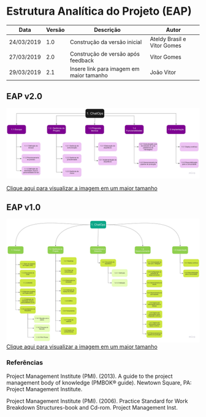 # Estrutura Analítica do Projeto (EAP)

| **Data** | **Versão** | **Descrição** | **Autor** |
| --- | --- | --- | --- |
| 24/03/2019 | 1.0 | Construção da versão inicial | Ateldy Brasil e Vítor Gomes |
| 27/03/2019 | 2.0 | Construção de versão após feedback | Vítor Gomes |
| 29/03/2019 | 2.1 | Insere link para imagem em maior tamanho | João Vitor

## EAP v2.0

![eap v2.0](../assets/img/product/eap/eap_v2.jpg)

[Clique aqui para visualizar a imagem em um maior tamanho](https://raw.githubusercontent.com/fga-eps-mds/2019.1-ADA/gh-pages/docs/img/eap/eap_v2.jpg)

## EAP v1.0

![eap v1.0](../assets/img/product/eap/eap_v1.jpg)
[Clique aqui para visualizar a imagem em um maior tamanho](https://raw.githubusercontent.com/fga-eps-mds/2019.1-ADA/gh-pages/docs/img/eap/eap_v1.jpg)

### Referências

Project Management Institute (PMI). (2013). A guide to the project management body of knowledge (PMBOK® guide). Newtown Square, PA: Project Management Institute.

Project Management Institute (PMI). (2006). Practice Standard for Work Breakdown Structures-book and Cd-rom. Project Management Inst.
